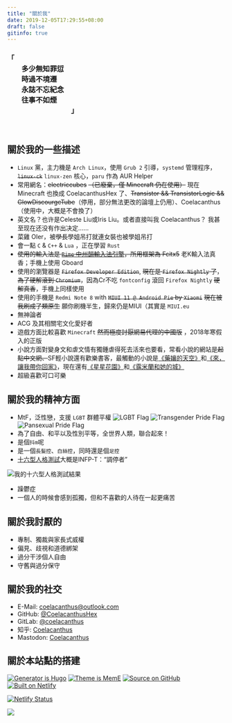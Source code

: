 ```yaml
---
title: "關於我"
date: 2019-12-05T17:29:55+08:00
draft: false
gitinfo: true
---
```



<h3 font-family="STZhongsong,'Noto Serif SC' " class="div-center">
    <div class="text-left">
        「<br/>
        &emsp;&emsp;多少無知罪愆<br/>
        &emsp;&emsp;時過不境遷<br/>
        &emsp;&emsp;永誌不忘紀念<br/>
        &emsp;&emsp;往事不如煙<br/>
        &emsp;&emsp;&emsp;&emsp;&emsp;&emsp;&emsp;&emsp;&emsp;」
    </div>
</h3>

<br/>

## 關於我的一些描述

*   `Linux` 黨，主力機是 `Arch Linux`，使用 `Grub 2` 引導，`systemd` 管理程序，~~`linux-ck`~~ `linux-zen` 核心，`paru` 作為 AUR Helper
*	常用網名：~~electriccubes~~ ~~（已廢棄，僅 Minecraft 仍在使用）~~ 現在 Minecraft 也換成 CoelacanthusHex 了、~~Transistor && TransistorLogic && GlowDiscourgeTube~~（停用，部分無法更改的論壇上仍用）、Coelacanthus（使用中，大概是不會換了）
*	英文名？也许是Celeste Liu或Iris Liu。或者直接叫我 Coelacanthus？ 我甚至现在还没有作出决定……
*	菜雞 OIer，被~~學長~~學姐吊打<span class="spoiler">就連女裝也被學姐吊打</span>
*	會一點 `C` & `C++` & `Lua` ，正在學習 `Rust`
*   ~~使用的輸入法是 [`Rime` 中州韻輸入法引擎](https://rime.im/)，所用框架為 Fcitx5~~ 老K輸入法真香；手機上使用 Gboard
*   使用的瀏覽器是 ~~`Firefox Developer Edition`~~, ~~現在是 `Firefox Nightly` 了~~，~~為了硬解滾到 `Chromium`~~，因為Cr不吃 `fontconfig` 滾回 `Firefox Nightly` ~~硬解真香~~，手機上同樣使用
*   使用的手機是 `Redmi Note 8` with ~~`MIUI 11 @ Android Pie` by `Xiaomi`~~ ~~現在被我刷成了類原生~~ 願你刷機半生，歸來仍是MIUI（其實是 `MIUI.eu`
*   無神論者
*   ACG 及其相關宅文化愛好者
*   遊戲方面比較喜歡 `Minecraft` ~~然而極度討厭網易代理的中國版~~ ，2018年寒假入的正版
*   小說方面對變身文和虐文情有獨鍾<span class="spoiler">虐得死去活來也要看</span>，常看小說的網站是~~起點中文網、~~SF輕小說還有歡樂書客，最觸動的小說是[《藥孃的天空》](https://book.sfacg.com/Novel/48251/)和[《來，讓我帶你回家》](https://book.sfacg.com/Novel/50001/)，現在還有[《星星花園》](http://book.sfacg.com/Novel/44042/)和[《露米蘭和她的城》](http://book.sfacg.com/Novel/264357)
*   超級喜歡可口可樂

## 關於我的精神方面

*   MtF，泛性戀，支援 `LGBT` 群體平權 ![LGBT Flag](/images/LGBT_Flag.svg) ![Transgender Pride Flag](/images/Transgender_Pride_Flag.svg) ![Pansexual Pride Flag](/images/Pansexual_Pride_Flag.svg)
*   為了自由、和平以及性別平等，全世界人類，聯合起來！
*   是個`抖m`呢
*   是一個`長髮控`、`白絲控`，同時還是個`足控`
*   [十六型人格測試](https://www.16personalities.com/ch/)大概是INFP-T：“調停者”

![我的十六型人格測試結果](/images/16-test.webp)

*   躁鬱症
*   一個人的時候會感到孤獨，但和不喜歡的人待在一起更痛苦

## 關於我討厭的

*   專制、獨裁與家長式威權
*   偏見、歧視和道德綁架
*   過分干涉個人自由
*   守舊與過分保守

## 關於我的社交

*   E-Mail: [coelacanthus@outlook.com](mailto:coelacanthus@outlook.com)
*   GitHub: [@CoelacanthusHex](https://github.com/CoelacanthusHex/)
*   GitLab: [@coelacanthus](https://gitlab.com/coelacanthus)
*   知乎: [Coelacanthus](https://www.zhihu.com/people/coelacanthus)
*   Mastodon: <a rel="me" href="https://hub.mtf.party/@coelacanthus">Coelacanthus</a>

## 關於本站點的搭建

[![Generator is Hugo](/images/hugo_badge.webp)](https://github.com/gohugoio/hugo) [![Theme is MemE](/images/meme_badge.webp)](https://github.com/reuixiy/hugo-theme-meme) [![Source on GitHub](/images/github_badge.webp)](https://github.com/CoelacanthusHex/blog) [![Built on Netlify](/images/netlify_badge.webp)](https://www.netlify.com/)
<!--
[![Hosted on IPFS](https://img.shields.io/badge/Hosted%20on-IPFS-65c2cb?&logo=ipfs)](https://ipfs.io/)

Click on any of the links below:

1. https://blog.coelacanthus.moe/
2. https://ipfs.io/ipns/blog.coelacanthus.moe/
3. https://cloudflare-ipfs.com/ipns/blog.coelacanthus.moe/
4. https://gateway.pinata.cloud/ipns/blog.coelacanthus.moe/
5. or whichever [Public IPFS Gateway](https://ipfs.github.io/public-gateway-checker/) you like...

Guess what? You can even browse this site at http://127.0.0.1:8080/ipns/blog.coelacanthus.moe/
when `ipfs daemon` is running on your machine!
--->
[![Netlify Status](https://api.netlify.com/api/v1/badges/c76c076e-f7a0-4de8-9aab-11521c3466a2/deploy-status)](https://app.netlify.com/sites/lhwcrt/deploys)

<a rel="license" href="http://creativecommons.org/licenses/by-nc-sa/4.0/"><img style="border-width:0" src="https://blog.coelacanthus.moe/images/cc-by-nc-sa-88x31.webp" /></a>
